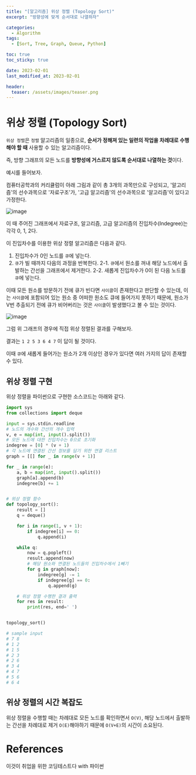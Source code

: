 ```yaml
---
title: "[알고리즘] 위상 정렬 (Topology Sort)"
excerpt: "방향성에 맞게 순서대로 나열하자"

categories:
  - Algorithm
tags:
  - [Sort, Tree, Graph, Queue, Python]

toc: true
toc_sticky: true

date: 2023-02-01
last_modified_at: 2023-02-01

header:
  teaser: /assets/images/teaser.png
---
```



# 위상 정렬 (Topology Sort)

`위상 정렬`은 `정렬` 알고리즘의 일종으로, **순서가 정해져 있는 일련의 작업을 차례대로 수행해야 할 때** 사용할 수 있는 알고리즘이다.

즉, 방향 그래프의 모든 노드를 **방향성에 거스르지 않도록 순서대로 나열하는 것**이다.

예시를 들어보자.

컴퓨터공학과의 커리큘럼이 아래 그림과 같이 총 3개의 과목만으로 구성되고, '알고리즘'의 선수과목으로 '자료구조'가, '고급 알고리즘'의 선수과목으로 '알고리즘'이 있다고 가정한다.

![image](https://user-images.githubusercontent.com/121740394/215981148-11f998ff-4c34-4c05-b877-d495016bb563.png)

이 때 주어진 그래프에서 자료구조, 알고리즘, 고급 알고리즘의 진입차수(Indegree)는 각각 0, 1, 2다. 

이 진입차수를 이용한 위상 정렬 알고리즘은 다음과 같다.

1. 진입차수가 0인 노드를 `큐`에 넣는다.
2. `큐`가 빌 때까지 다음의 과정을 반복한다.
2-1. `큐`에서 원소를 꺼내 해당 노드에서 출발하는 간선을 그래프에서 제거한다.
2-2. 새롭게 진입차수가 0이 된 다음 노드를 `큐`에 넣는다.

이때 모든 원소를 방문하기 전에 큐가 빈다면 `사이클`이 존재한다고 판단할 수 있는데, 이는 `사이클`에 포함되어 있는 원소 중 어떠한 원소도 큐에 들어가지 못하기 때문에, 원소가 V번 추출되기 전에 큐가 비어버리는 것은 `사이클`이 발생했다고 볼 수 있는 것이다.

![image](https://user-images.githubusercontent.com/121740394/215982911-17d255d7-0e93-44c9-86ec-490a948f75df.png)

그럼 위 그래프의 경우에 직접 위상 정렬된 결과를 구해보자.

결과는 `1 2 5 3 6 4 7` 이 답이 될 것이다.

이때 `큐`에 새롭게 들어가는 원소가 2개 이상인 경우가 있다면 여러 가지의 답이 존재할 수 있다.

## 위상 정렬 구현

위상 정렬을 파이썬으로 구현한 소스코드는 아래와 같다.

```py
import sys
from collections import deque

input = sys.stdin.readline
# 노드의 개수와 간선의 개수 입력
v, e = map(int, input().split())
# 모든 노드에 대한 진입차수는 0으로 초기화
indegree = [0] * (v + 1)
# 각 노드에 연결된 간선 정보를 담기 위한 연결 리스트
graph = [[] for _ in range(v + 1)]

for _ in range(e):
    a, b = map(int, input().split())
    graph[a].append(b)
    indegree[b] += 1


# 위상 정렬 함수
def topology_sort():
    result = []
    q = deque()

    for i in range(1, v + 1):
        if indegree[i] == 0:
            q.append(i)

    while q:
        now = q.popleft()
        result.append(now)
        # 해당 원소와 연결된 노드들의 진입차수에서 1빼기
        for g in graph[now]:
            indegree[g] -= 1
            if indegree[g] == 0:
                q.append(g)

    # 위상 정렬 수행한 결과 출력
    for res in result:
        print(res, end=' ')


topology_sort()

# sample input
# 7 8
# 1 2
# 1 5
# 2 3
# 2 6
# 3 4
# 4 7
# 5 6
# 6 4
```

## 위상 정렬의 시간 복잡도

위상 정렬을 수행할 때는 차례대로 모든 노드를 확인하면서 `O(V)`, 해당 노드에서 출발하는 간선을 차례대로 제거 `O(E)`해야하기 때문에 `O(V+E)`의 시간이 소요된다. 

# References

이것이 취업을 위한 코딩테스트다 with 파이썬